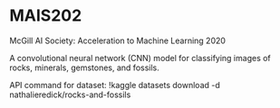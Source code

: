 # MAIS202
McGill AI Society: Acceleration to Machine Learning 2020

A convolutional neural network (CNN) model for classifying images of rocks, minerals, gemstones, and fossils. 

API command for dataset: 
!kaggle datasets download -d nathalieredick/rocks-and-fossils
